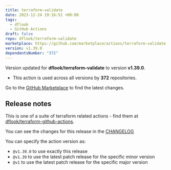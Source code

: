 ```yaml
---
title: terraform-validate
date: 2023-12-24 19:16:51 +00:00
tags:
  - dflook
  - GitHub Actions
draft: false
repo: dflook/terraform-validate
marketplace: https://github.com/marketplace/actions/terraform-validate
version: v1.39.0
dependentsNumber: "372"
---
```



Version updated for **dflook/terraform-validate** to version **v1.39.0**.
- This action is used across all versions by **372** repositories.

Go to the [GitHub Marketplace](https://github.com/marketplace/actions/terraform-validate) to find the latest changes.

## Release notes

This is one of a suite of terraform related actions - find them at [dflook/terraform-github-actions](https://github.com/dflook/terraform-github-actions).

You can see the changes for this release in the [CHANGELOG](https://github.com/dflook/terraform-github-actions/blob/main/CHANGELOG.md)

You can specify the action version as:

- `@v1.39.0` to use exactly this release
- `@v1.39` to use the latest patch release for the specific minor version
- `@v1` to use the latest patch release for the specific major version

